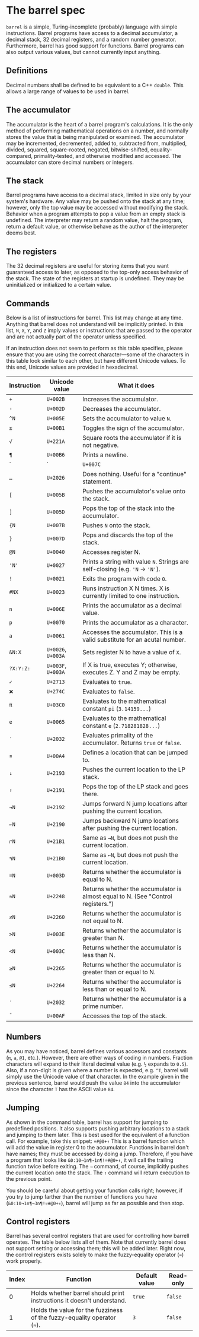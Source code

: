 # The barrel spec
`barrel` is a simple, Turing-incomplete (probably) language with simple instructions. Barrel programs have access to a decimal accumulator, a decimal stack, 32 decimal registers, and a random number generator. Furthermore, barrel has good support for functions. Barrel programs can also output various values, but cannot currently input anything.

## Definitions
Decimal numbers shall be defined to be equivalent to a C++ `double`. This allows a large range of values to be used in barrel.

## The accumulator
The accumulator is the heart of a barrel program's calculations. It is the only method of performing mathematical operations on a number, and normally stores the value that is being manipulated or examined. The accumulator may be incremented, decremented, added to, subtracted from, multiplied, divided, squared, square-rooted, negated, bitwise-shifted, equality-compared, primality-tested, and otherwise modified and accessed. The accumulator can store decimal numbers or integers.

## The stack
Barrel programs have access to a decimal stack, limited in size only by your system's hardware. Any value may be pushed onto the stack at any time; however, only the top value may be accessed without modifying the stack. Behavior when a program attempts to pop a value from an empty stack is undefined. The interpreter may return a random value, halt the program, return a default value, or otherwise behave as the author of the interpreter deems best.

## The registers
The 32 decimal registers are useful for storing items that you want guaranteed access to later, as opposed to the top-only access behavior of the stack. The state of the registers at startup is undefined. They may be uninitialized or initialized to a certain value.

## Commands
Below is a list of instructions for barrel. This list may change at any time. Anything that barrel does not understand will be implicitly printed. In this list, `N`, `X`, `Y`, and `Z` imply values or instructions that are passed to the operator and are not actually part of the operator unless specified.

If an instruction does not seem to perform as this table specifies, please ensure that you are using the correct character—some of the characters in this table look similar to each other, but have different Unicode values. To this end, Unicode values are provided in hexadecimal.

|Instruction|Unicode value     |What it does                                                                    |
|-----------|------------------|--------------------------------------------------------------------------------|
|`+`        |`U+002B`          |Increases the accumulator.                                                      |
|`-`        |`U+002D`          |Decreases the accumulator.                                                      |
|`^N`       |`U+005E`          |Sets the accumulator to value `N`.                                              |
|`±`        |`U+00B1`          |Toggles the sign of the accumulator.                                            |
|`√`        |`U+221A`          |Square roots the accumulator if it is not negative.                             |
|`¶`        |`U+00B6`          |Prints a newline.                                                               |
|`|`        |`U+007C`          |Sets the accumulator to a random integer value.                                 |
|`…`        |`U+2026`          |Does nothing. Useful for a "continue" statement.                                |
|`[`        |`U+005B`          |Pushes the accumulator's value onto the stack.                                  |
|`]`        |`U+005D`          |Pops the top of the stack into the accumulator.                                 |
|`{N`       |`U+007B`          |Pushes `N` onto the stack.                                                      |
|`}`        |`U+007D`          |Pops and discards the top of the stack.                                         |
|`@N`       |`U+0040`          |Accesses register N.                                                            |
|`'N'`      |`U+0027`          |Prints a string with value `N`. Strings are self-closing (e.g. `'N` -> `'N'`).  |
|`!`        |`U+0021`          |Exits the program with code `0`.                                                |
|`#NX`      |`U+0023`          |Runs instruction X N times. X is currently limited to one instruction.          |
|`n`        |`U+006E`          |Prints the accumulator as a decimal value.                                      |
|`p`        |`U+0070`          |Prints the accumulator as a character.                                          |
|`a`        |`U+0061`          |Accesses the accumulator. This is a valid substitute for an acutal number.      |
|`&N:X`     |`U+0026`, `U+003A`|Sets register N to have a value of `X`.                                         |
|`?X:Y:Z:`  |`U+003F`, `U+003A`|If X is true, executes Y; otherwise, executes Z. Y and Z may be empty.          |
|`✓`        |`U+2713`          |Evaluates to `true`.                                                            |
|`❌`        |`U+274C`          |Evaluates to `false`.                                                           |
|`π`        |`U+03C0`          |Evaluates to the mathematical constant `pi` (`3.14159...`)                      |
|`e`        |`U+0065`          |Evaluates to the mathematical constant `e` (`2.718281828...`)                   |
|`′`        |`U+2032`          |Evaluates primality of the accumulator. Returns `true` or `false`.              |
|`¤`        |`U+00A4`          |Defines a location that can be jumped to.                                       |
|`↓`        |`U+2193`          |Pushes the current location to the LP stack.                                    |
|`↑`        |`U+2191`          |Pops the top of the LP stack and goes there.                                    |
|`→N`       |`U+2192`          |Jumps forward N jump locations after pushing the current location.              |
|`←N`       |`U+2190`          |Jumps backward N jump locations after pushing the current location.             |
|`↱N`       |`U+21B1`          |Same as `→N`, but does not push the current location.                           |
|`↰N`       |`U+21B0`          |Same as `←N`, but does not push the current location.                           |
|`=N`       |`U+003D`          |Returns whether the accumulator is equal to N.                                  |
|`≈N`       |`U+2248`          |Returns whether the accumulator is almost equal to N. (See "Control registers.")|
|`≠N`       |`U+2260`          |Returns whether the accumulator is not equal to N.                              |
|`>N`       |`U+003E`          |Returns whether the accumulator is greater than N.                              |
|`<N`       |`U+003C`          |Returns whether the accumulator is less than N.                                 |
|`≥N`       |`U+2265`          |Returns whether the accumulator is greater than or equal to N.                  |
|`≤N`       |`U+2264`          |Returns whether the accumulator is less than or equal to N.                     |
|`′`        |`U+2032`          |Returns whether the accumulator is a prime number.                              |
|`¯`        |`U+00AF`          |Accesses the top of the stack.                                                  |

## Numbers
As you may have noticed, barrel defines various accessors and constants (`π`, `a`, `@1`, etc.). However, there are other ways of coding in numbers. Fraction characters will expand to their literal decimal value (e.g. `½` expands to `0.5`). Also, if a non-digit is given where a number is expected, e.g. `^T`, barrel will simply use the Unicode value of that character. In the example given in the previous sentence, barrel would push the value `84` into the accumulator since the character `T` has the ASCII value `84`.

## Jumping
As shown in the command table, barrel has support for jumping to predefined positions. It also supports pushing arbitrary locations to a stack and jumping to them later. This is best used for the equivalent of a function call. For example, take this snippet: `¤#@0+↑` This is a barrel function which will add the value in register 0 to the accumulator. Functions in barrel don't have names; they must be accessed by doing a jump. Therefore, if you have a program that looks like `&0:10→1n¶→1n¶!¤#@0+↑`, it will call the trailing function twice before exiting. The `→` command, of course, implicitly pushes the current location onto the stack. The `↑` command will return execution to the previous point.

You should be careful about getting your function calls right; however, if you try to jump farther than the number of functions you have (`&0:10→1n¶→3n¶!¤#@0+↑`), barrel will jump as far as possible and then stop.

## Control registers
Barrel has several control registers that are used for controlling how barrell operates. The table below lists all of them. Note that currently barrel does not support setting or accessing them; this will be added later. Right now, the control registers exists solely to make the fuzzy-equality operator (`≈`) work properly.

|Index|Function                                                               |Default value|Read-only|
|-----|-----------------------------------------------------------------------|-------------|---------|
|0    |Holds whether barrel should print instructions it doesn't understand.  |`true`       |`false`  |
|1    |Holds the value for the fuzziness of the fuzzy-equality operator (`≈`).|`3`          |`false`  |
